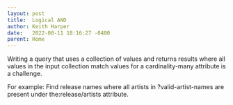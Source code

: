 ```yaml
---
layout: post
title:  Logical AND
author: Keith Harper
date:   2022-08-11 18:16:27 -0400
parent: Home
---
```

Writing a query that uses a collection of values and returns results where all values in the input collection match values for a cardinality-many attribute is a challenge.

For example: Find release names where all artists in ?valid-artist-names are present under the:release/artists attribute.
